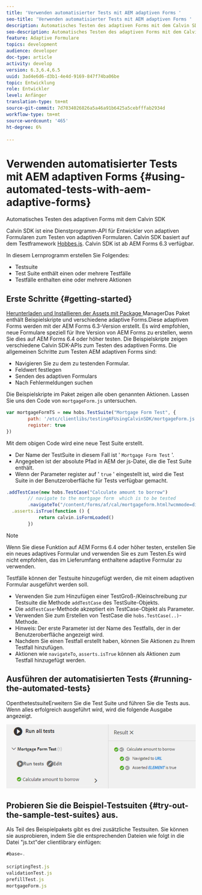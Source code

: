 ```yaml
---
title: 'Verwenden automatisierter Tests mit AEM adaptiven Forms '
seo-title: 'Verwenden automatisierter Tests mit AEM adaptiven Forms '
description: Automatisches Testen des adaptiven Forms mit dem Calvin SDK
seo-description: Automatisches Testen des adaptiven Forms mit dem Calvin SDK
feature: Adaptive Formulare
topics: development
audience: developer
doc-type: article
activity: develop
version: 6.3,6.4,6.5
uuid: 3ad4e6d6-d3b1-4e4d-9169-847f74ba06be
topic: Entwicklung
role: Entwickler
level: Anfänger
translation-type: tm+mt
source-git-commit: 7d7034026826a5a46a91b6425a5cebfffab2934d
workflow-type: tm+mt
source-wordcount: '465'
ht-degree: 6%

---
```



# Verwenden automatisierter Tests mit AEM adaptiven Forms {#using-automated-tests-with-aem-adaptive-forms}

Automatisches Testen des adaptiven Forms mit dem Calvin SDK

Calvin SDK ist eine Dienstprogramm-API für Entwickler von adaptiven Formularen zum Testen von adaptiven Formularen. Calvin SDK basiert auf dem Testframework [Hobbes.js](https://docs.adobe.com/docs/de/aem/6-3/develop/ref/test-api/index.html). Calvin SDK ist ab AEM Forms 6.3 verfügbar.

In diesem Lernprogramm erstellen Sie Folgendes:

* Testsuite
* Test Suite enthält einen oder mehrere Testfälle
* Testfälle enthalten eine oder mehrere Aktionen

## Erste Schritte {#getting-started}

[Herunterladen und Installieren der Assets mit Package ](assets/testingadaptiveformsusingcalvinsdk1.zip)ManagerDas Paket enthält Beispielskripte und verschiedene adaptive Forms.Diese adaptiven Forms werden mit der AEM Forms 6.3-Version erstellt. Es wird empfohlen, neue Formulare speziell für Ihre Version von AEM Forms zu erstellen, wenn Sie dies auf AEM Forms 6.4 oder höher testen. Die Beispielskripte zeigen verschiedene Calvin SDK-APIs zum Testen des adaptiven Forms. Die allgemeinen Schritte zum Testen AEM adaptiven Forms sind:

* Navigieren Sie zu dem zu testenden Formular.
* Feldwert festlegen
* Senden des adaptiven Formulars
* Nach Fehlermeldungen suchen

Die Beispielskripte im Paket zeigen alle oben genannten Aktionen.
Lassen Sie uns den Code von `mortgageForm.js` untersuchen.

```javascript
var mortgageFormTS = new hobs.TestSuite("Mortgage Form Test", {
        path: '/etc/clientlibs/testingAFUsingCalvinSDK/mortgageForm.js',
        register: true
})
```

Mit dem obigen Code wird eine neue Test Suite erstellt.

* Der Name der TestSuite in diesem Fall ist &#39; `Mortgage Form Test` &#39;.
* Angegeben ist der absolute Pfad in AEM der js-Datei, die die Test Suite enthält.
* Wenn der Parameter register auf &#39; `true` &#39; eingestellt ist, wird die Test Suite in der Benutzeroberfläche für Tests verfügbar gemacht.

```javascript
.addTestCase(new hobs.TestCase("Calculate amount to borrow")
        // navigate to the mortgage form  which is to be tested
        .navigateTo("/content/forms/af/cal/mortgageform.html?wcmmode=disabled")
  .asserts.isTrue(function () {
            return calvin.isFormLoaded()
        })
```

>[!NOTE]
>
>Wenn Sie diese Funktion auf AEM Forms 6.4 oder höher testen, erstellen Sie ein neues adaptives Formular und verwenden Sie es zum Testen.Es wird nicht empfohlen, das im Lieferumfang enthaltene adaptive Formular zu verwenden.

Testfälle können der Testsuite hinzugefügt werden, die mit einem adaptiven Formular ausgeführt werden soll.

* Verwenden Sie zum Hinzufügen einer TestGroß-/Kleinschreibung zur Testsuite die Methode `addTestCase` des TestSuite-Objekts.
* Die `addTestCase`-Methode akzeptiert ein TestCase-Objekt als Parameter.
* Verwenden Sie zum Erstellen von TestCase die `hobs.TestCase(..)`-Methode.
* Hinweis: Der erste Parameter ist der Name des Testfalls, der in der Benutzeroberfläche angezeigt wird.
* Nachdem Sie einen Testfall erstellt haben, können Sie Aktionen zu Ihrem Testfall hinzufügen.
* Aktionen wie `navigateTo`, `asserts.isTrue` können als Aktionen zum Testfall hinzugefügt werden.

## Ausführen der automatisierten Tests {#running-the-automated-tests}

[](http://localhost:4502/libs/granite/testing/hobbes.html)OpenthetestsuiteErweitern Sie die Test Suite und führen Sie die Tests aus. Wenn alles erfolgreich ausgeführt wird, wird die folgende Ausgabe angezeigt.

![calvinsdk](assets/calvinimage.png)

## Probieren Sie die Beispiel-Testsuiten {#try-out-the-sample-test-suites} aus.

Als Teil des Beispielpakets gibt es drei zusätzliche Testsuiten. Sie können sie ausprobieren, indem Sie die entsprechenden Dateien wie folgt in die Datei &quot;js.txt&quot;der clientlibrary einfügen:

```javascript
#base=.

scriptingTest.js
validationTest.js
prefillTest.js
mortgageForm.js
```
